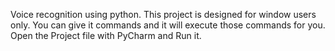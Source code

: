 Voice recognition using python. This project is designed for window users only. You can give it commands and it will execute those commands for you. Open the Project file with PyCharm and Run it.
